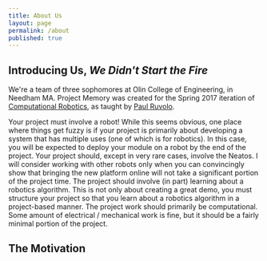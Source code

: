 ```yaml
---
title: About Us
layout: page
permalink: /about
published: true
---
```


## Introducing Us, _We Didn't Start the Fire_

We're a team of three sophomores at Olin College of Engineering, in Needham MA. Project Memory was created for the Spring 2017 iteration of [Computational Robotics](https://sites.google.com/site/comprobo17/projects/final-project), as taught by [Paul Ruvolo](https://github.com/paulruvolo/comprobo17).

Your project must involve a robot!  While this seems obvious, one place where things get fuzzy is if your project is primarily about developing a system that has multiple uses (one of which is for robotics).  In this case, you will be expected to deploy your module on a robot by the end of the project.
Your project should, except in very rare cases, involve the Neatos.  I will consider working with other robots only when you can convincingly show that bringing the new platform online will not take a significant portion of the project time.
The project should involve (in part) learning about a robotics algorithm.  This is not only about creating a great demo, you must structure your project so that you learn about a robotics algorithm in a project-based manner.
The project work should primarily be computational.  Some amount of electrical / mechanical work is fine, but it should be a fairly minimal portion of the project.


## The Motivation
